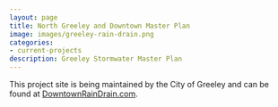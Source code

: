 ```yaml
---
layout: page
title: North Greeley and Downtown Master Plan
image: images/greeley-rain-drain.png
categories:
- current-projects
description: Greeley Stormwater Master Plan
---
```

This project site is being maintained by the City of Greeley and can be found at [DowntownRainDrain.com](http://downtownraindrain.com).
